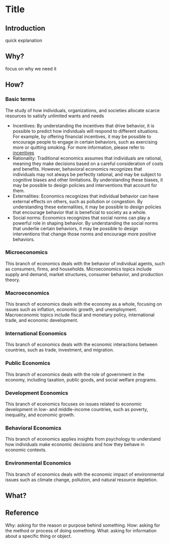 # Title

## Introduction

quick explanation

## Why?

focus on why we need it

## How?

### Basic terms

The study of how individuals, organizations, and societies allocate scarce resources to satisfy unlimited wants and needs
* Incentives: By understanding the incentives that drive behavior, it is possible to predict how individuals will respond to different situations. For example, by offering financial incentives, it may be possible to encourage people to engage in certain behaviors, such as exercising more or quitting smoking. For more information, please refer to [incentives]({{site.baseurl}}/economics/2023/04/16/incentive.html)
* Rationality: Traditional economics assumes that individuals are rational, meaning they make decisions based on a careful consideration of costs and benefits. However, behavioral economics recognizes that individuals may not always be perfectly rational, and may be subject to cognitive biases and other limitations. By understanding these biases, it may be possible to design policies and interventions that account for them.
* Externalities: Economics recognizes that individual behavior can have external effects on others, such as pollution or congestion. By understanding these externalities, it may be possible to design policies that encourage behavior that is beneficial to society as a whole.
* Social norms: Economics recognizes that social norms can play a powerful role in shaping behavior. By understanding the social norms that underlie certain behaviors, it may be possible to design interventions that change those norms and encourage more positive behaviors.

### Microeconomics

This branch of economics deals with the behavior of individual agents, such as consumers, firms, and households. Microeconomics topics include supply and demand, market structures, consumer behavior, and production theory.

### Macroeconomics

This branch of economics deals with the economy as a whole, focusing on issues such as inflation, economic growth, and unemployment. Macroeconomic topics include fiscal and monetary policy, international trade, and economic development.

### International Economics

This branch of economics deals with the economic interactions between countries, such as trade, investment, and migration.

### Public Economics

This branch of economics deals with the role of government in the economy, including taxation, public goods, and social welfare programs.

### Development Economics

This branch of economics focuses on issues related to economic development in low- and middle-income countries, such as poverty, inequality, and economic growth.

### Behavioral Economics

This branch of economics applies insights from psychology to understand how individuals make economic decisions and how they behave in economic contexts.

### Environmental Economics

This branch of economics deals with the economic impact of environmental issues such as climate change, pollution, and natural resource depletion.

## What?

## Reference

Why: asking for the reason or purpose behind something.
How: asking for the method or process of doing something.
What: asking for information about a specific thing or object.
